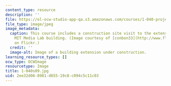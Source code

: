 ```yaml
---
content_type: resource
description: ''
file: https://ol-ocw-studio-app-qa.s3.amazonaws.com/courses/1-040-project-management-spring-2009/2ee32d068981d65519c8c094c5c11c03_1-040s09.jpg
file_type: image/jpeg
image_metadata:
  caption: This course includes a construction site visit to the extension of the
    MIT Media Lab building. (Image courtesy of [conbon33](http://www.flickr.com/photos/conbon/3053158490/)
    on Flickr.)
  credit: ''
  image-alt: Image of a building extension under construction.
learning_resource_types: []
ocw_type: OCWImage
resourcetype: Image
title: 1-040s09.jpg
uid: 2ee32d06-8981-d655-19c8-c094c5c11c03
---
```

